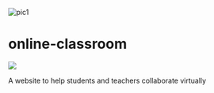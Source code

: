 ![pic1](https://user-images.githubusercontent.com/57137595/142589261-9b5d205e-f926-4f41-9787-6b19a6733182.png)
# online-classroom

![](https://github.com/sayantan01/online-classroom/workflows/Deploy/badge.svg)

A website to help students and teachers collaborate virtually
